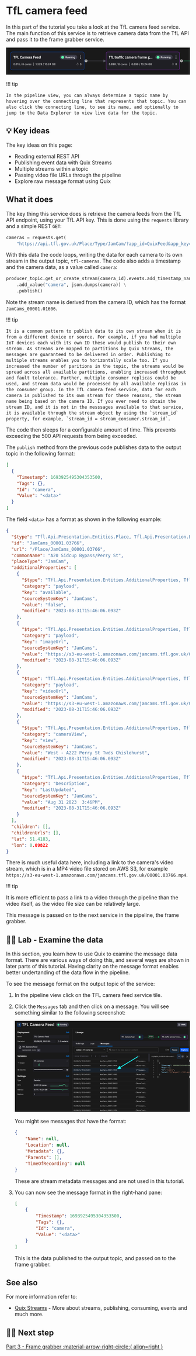 # TfL camera feed

In this part of the tutorial you take a look at the TfL camera feed service. The main function of this service is to retrieve camera data from the TfL API and pass it to the frame grabber service.

![TfL camera feed](./images/tfl-camera-feed-pipeline-segment.png)

!!! tip

    In the pipeline view, you can always determine a topic name by hovering over the connecting line that represents that topic. You can also click the connecting line, to see its name, and optionally to jump to the Data Explorer to view live data for the topic.

## 💡 Key ideas

The key ideas on this page:

* Reading external REST API
* Publishing event data with Quix Streams
* Multiple streams within a topic
* Passing video file URLs through the pipeline
* Explore raw message format using Quix

## What it does

The key thing this service does is retrieve the camera feeds from the TfL API endpoint, using your TfL API key. This is done using the `requests` library and a simple REST `GET`:

``` python
cameras = requests.get(
    "https://api.tfl.gov.uk/Place/Type/JamCam/?app_id=QuixFeed&app_key={}".format(api_key))
```

With this data the code loops, writing the data for each camera to its own stream in the output topic, `tfl-cameras`. The code also adds a timestamp and the camera data, as a value called `camera`:

``` python
producer_topic.get_or_create_stream(camera_id).events.add_timestamp_nanoseconds(time.time_ns()) \
    .add_value("camera", json.dumps(camera)) \
    .publish()    
```

Note the stream name is derived from the camera ID, which has the format `JamCams_00001.01606`.

!!! tip 

    It is a common pattern to publish data to its own stream when it is from a different device or source. For example, if you had multiple IoT devices each with its own ID these would publish to their own stream. As streams are mapped to partitions by Quix Streams, the messages are guaranteed to be delivered in order. Publishing to multiple streams enables you to horizontally scale too. If you increased the number of paritions in the topic, the streams would be spread across all available partitions, enabling increased throughput and fault tolerance. Further, multiple consumer replicas could be used, and stream data would be processed by all available replicas in the consumer group. In the TfL camera feed service, data for each camera is published to its own stream for these reasons, the stream name being based on the camera ID. If you ever need to obtain the stream ID, and it is not in the messsages available to that service, it is available through the stream object by using the `stream_id` property, for example, `stream_id = stream_consumer.stream_id`.

The code then sleeps for a configurable amount of time. This prevents exceeding the 500 API requests from being exceeded.

The `publish` method from the previous code publishes data to the output topic in the following format:

``` json
[
  {
    "Timestamp": 1693925495304353500,
    "Tags": {},
    "Id": "camera",
    "Value": "<data>"
  }
]
```

The field `<data>` has a format as shown in the following example:

``` json
{
  "$type": "Tfl.Api.Presentation.Entities.Place, Tfl.Api.Presentation.Entities",
  "id": "JamCams_00001.03766",
  "url": "/Place/JamCams_00001.03766",
  "commonName": "A20 Sidcup Bypass/Perry St",
  "placeType": "JamCam",
  "additionalProperties": [
    {
      "$type": "Tfl.Api.Presentation.Entities.AdditionalProperties, Tfl.Api.Presentation.Entities",
      "category": "payload",
      "key": "available",
      "sourceSystemKey": "JamCams",
      "value": "false",
      "modified": "2023-08-31T15:46:06.093Z"
    },
    {
      "$type": "Tfl.Api.Presentation.Entities.AdditionalProperties, Tfl.Api.Presentation.Entities",
      "category": "payload",
      "key": "imageUrl",
      "sourceSystemKey": "JamCams",
      "value": "https://s3-eu-west-1.amazonaws.com/jamcams.tfl.gov.uk/00001.03766.jpg",
      "modified": "2023-08-31T15:46:06.093Z"
    },
    {
      "$type": "Tfl.Api.Presentation.Entities.AdditionalProperties, Tfl.Api.Presentation.Entities",
      "category": "payload",
      "key": "videoUrl",
      "sourceSystemKey": "JamCams",
      "value": "https://s3-eu-west-1.amazonaws.com/jamcams.tfl.gov.uk/00001.03766.mp4",
      "modified": "2023-08-31T15:46:06.093Z"
    },
    {
      "$type": "Tfl.Api.Presentation.Entities.AdditionalProperties, Tfl.Api.Presentation.Entities",
      "category": "cameraView",
      "key": "view",
      "sourceSystemKey": "JamCams",
      "value": "West - A222 Perry St Twds Chislehurst",
      "modified": "2023-08-31T15:46:06.093Z"
    },
    {
      "$type": "Tfl.Api.Presentation.Entities.AdditionalProperties, Tfl.Api.Presentation.Entities",
      "category": "Description",
      "key": "LastUpdated",
      "sourceSystemKey": "JamCams",
      "value": "Aug 31 2023  3:46PM",
      "modified": "2023-08-31T15:46:06.093Z"
    }
  ],
  "children": [],
  "childrenUrls": [],
  "lat": 51.4183,
  "lon": 0.09822
}
```

There is much useful data here, including a link to the camera's video stream, which is in a MP4 video file stored on AWS S3, for example `https://s3-eu-west-1.amazonaws.com/jamcams.tfl.gov.uk/00001.03766.mp4`.

!!! tip

  It is more efficient to pass a link to a video through the pipeline than the video itself, as the video file size can be relatively large.

This message is passed on to the next service in the pipeline, the frame grabber.

## 👩‍🔬 Lab - Examine the data 

In this section, you learn how to use Quix to examine the message data format. There are various ways of doing this, and several ways are shown in later parts of this tutorial. Having clarity on the message format enables better undertanding of the data flow in the pipeline.

To see the message format on the output topic of the service:

1. In the pipeline view click on the TFL camera feed service tile.

2. Click the `Messages` tab and then click on a message. You will see something similar to the following screenshot:

    ![Message view](./images/tfl-camera-feed-message-view.png)

    You might see messages that have the format:

    ``` json
    {
        "Name": null,
        "Location": null,
        "Metadata": {},
        "Parents": [],
        "TimeOfRecording": null
    }        
    ```

    These are stream metadata messages and are not used in this tutorial.

3. You can now see the message format in the right-hand pane:

    ``` json
    [
        {
            "Timestamp": 1693925495304353500,
            "Tags": {},
            "Id": "camera",
            "Value": "<data>"
        }
    ]
    ```

    This is the data published to the output topic, and passed on to the frame grabber.

## See also

For more information refer to:

* [Quix Streams](../../quix-streams/quix-streams-intro.md) - More about streams, publishing, consuming, events and much more. 

## 🏃‍♀️ Next step

[Part 3 - Frame grabber :material-arrow-right-circle:{ align=right }](tfl-frame-grabber.md)
